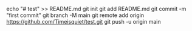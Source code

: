 echo "# test" >> README.md
git init
git add README.md
git commit -m "first commit"
git branch -M main
git remote add origin https://github.com/Timeisquiet/test.git
git push -u origin main
                
